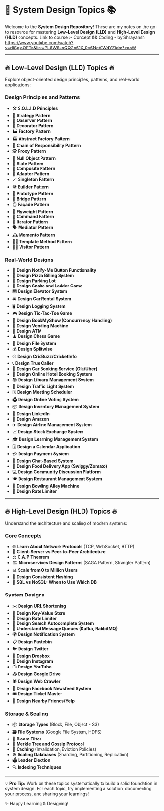 # 🚀 System Design Topics 📚

Welcome to the **System Design Repository**! These are my notes on the go-to resource for mastering **Low-Level Design (LLD)** and **High-Level Design (HLD)** concepts. 
Link to course :- Concept && Coding - by Shrayansh https://www.youtube.com/watch?v=rliSgjoOFTs&list=PL6W8uoQQ2c61X_9e6Net0WdYZidm7zooW 

---

## 🔥 Low-Level Design (LLD) Topics 🔥
Explore object-oriented design principles, patterns, and real-world applications:

### **Design Principles and Patterns**
- 🛠️ **S.O.L.I.D Principles**
- 🧩 **Strategy Pattern**
- 👀 **Observer Pattern**
- 🎨 **Decorator Pattern**
- 🏭 **Factory Pattern**
- 🏭 **Abstract Factory Pattern**
- 🔗 **Chain of Responsibility Pattern**
- 🕵️ **Proxy Pattern**
- 🧻 **Null Object Pattern**
- 🔀 **State Pattern**
- 🌳 **Composite Pattern**
- 🔌 **Adapter Pattern**
- 🪄 **Singleton Pattern**
- 🛠️ **Builder Pattern**
- 👯 **Prototype Pattern**
- 🌉 **Bridge Pattern**
- 🪞 **Façade Pattern**
- 🦅 **Flyweight Pattern**
- 📝 **Command Pattern**
- 🔄 **Iterator Pattern**
- 🗣️ **Mediator Pattern**
- 🕰️ **Memento Pattern**
- 🧑‍💻 **Template Method Pattern**
- 👨‍🎨 **Visitor Pattern**

### **Real-World Designs**
- 🔔 **Design Notify-Me Button Functionality**
- 🍕 **Design Pizza Billing System**
- 🚗 **Design Parking Lot**
- 🎲 **Design Snake and Ladder Game**
- 🛗 **Design Elevator System**
- 🚘 **Design Car Rental System**
- 🖥️ **Design Logging System**
- 🎮 **Design Tic-Tac-Toe Game**
- 🎥 **Design BookMyShow (Concurrency Handling)**
- 🥤 **Design Vending Machine**
- 🏧 **Design ATM**
- ♟️ **Design Chess Game**
- 📂 **Design File System**
- 💰 **Design Splitwise**
- ⚾ **Design CricBuzz/CricketInfo**
- 📞 **Design True Caller**
- 🚕 **Design Car Booking Service (Ola/Uber)**
- 🏨 **Design Online Hotel Booking System**
- 📚 **Design Library Management System**
- 🚦 **Design Traffic Light System**
- 🗓️ **Design Meeting Scheduler**
- 🗳️ **Design Online Voting System**
- 📦 **Design Inventory Management System**
- 👔 **Design LinkedIn**
- 🛒 **Design Amazon**
- ✈️ **Design Airline Management System**
- 📈 **Design Stock Exchange System**
- 🎓 **Design Learning Management System**
- 🗓️ **Design a Calendar Application**
- 💳 **Design Payment System**
- 💬 **Design Chat-Based System**
- 🍴 **Design Food Delivery App (Swiggy/Zomato)**
- 💻 **Design Community Discussion Platform**
- 🍽️ **Design Restaurant Management System**
- 🎳 **Design Bowling Alley Machine**
- 🚦 **Design Rate Limiter**

---

## 🔥 High-Level Design (HLD) Topics 🔥
Understand the architecture and scaling of modern systems:

### **Core Concepts**
- 🌐 **Learn About Network Protocols** (TCP, WebSocket, HTTP)
- 🤝 **Client-Server vs Peer-to-Peer Architecture**
- ⚖️ **C.A.P Theorem**
- 🏗️ **Microservices Design Patterns** (SAGA Pattern, Strangler Pattern)
- 📊 **Scale from 0 to Million Users**
- 🎯 **Design Consistent Hashing**
- 🔗 **SQL vs NoSQL: When to Use Which DB**

### **System Designs**
- ✂️ **Design URL Shortening**
- 💾 **Design Key-Value Store**
- 🔄 **Design Rate Limiter**
- 🧠 **Design Search Autocomplete System**
- 📧 **Understand Message Queues (Kafka, RabbitMQ)**
- 🌍 **Design Notification System**
- 📋 **Design Pastebin**
- 🐦 **Design Twitter**
- 📂 **Design Dropbox**
- 📸 **Design Instagram**
- 📺 **Design YouTube**
- 📤 **Design Google Drive**
- 🕷️ **Design Web Crawler**
- 📰 **Design Facebook Newsfeed System**
- 🎟️ **Design Ticket Master**
- 📍 **Design Nearby Friends/Yelp**

### **Storage & Scaling**
- 📦 **Storage Types** (Block, File, Object - S3)
- 🗃️ **File Systems** (Google File System, HDFS)
- 🌸 **Bloom Filter**
- 🌱 **Merkle Tree and Gossip Protocol**
- 🚀 **Caching** (Invalidation, Eviction Policies)
- ⚙️ **Scaling Databases** (Sharding, Partitioning, Replication)
- 🗳️ **Leader Election**
- 🔍 **Indexing Techniques**

---

💡 **Pro Tip:** Work on these topics systematically to build a solid foundation in system design. For each topic, try implementing a solution, documenting your process, and sharing your learnings!


✨ Happy Learning & Designing!
